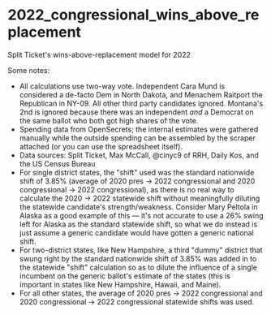 # 2022_congressional_wins_above_replacement
Split Ticket's wins-above-replacement model for 2022

Some notes:
- All calculations use two-way vote. Independent Cara Mund is considered a de-facto Dem in North Dakota, and Menachem Raitport the Republican in NY-09. All other third party candidates ignored. Montana's 2nd is ignored because there was an independent *and* a Democrat on the same ballot who both got high shares of the vote.
- Spending data from OpenSecrets; the internal estimates were gathered manually while the outside spending can be assembled by the scraper attached (or you can use the spreadsheet itself).
- Data sources: Split Ticket, Max McCall, @cinyc9 of RRH, Daily Kos, and the US Census Bureau
- For single district states, the "shift" used was the standard nationwide shift of 3.85% (average of 2020 pres -> 2022 congressional and 2020 congressional -> 2022 congressional), as there is no real way to calculate the 2020 -> 2022 statewide shift without meaningfully diluting the statewide candidate's strength/weakness. Consider Mary Peltola in Alaska as a good example of this — it's not accurate to use a 26% swing left for Alaska as the standard statewide shift, so what we do instead is just assume a generic candidate would have gotten a generic national shift.
- For two-district states, like New Hampshire, a third "dummy" district that swung right by the standard nationwide shift of 3.85% was added in to the statewide "shift" calculation so as to dilute the influence of a single incumbent on the generic ballot's estimate of the states (this is important in states like New Hampshire, Hawaii, and Maine).
- For all other states, the average of 2020 pres -> 2022 congressional and 2020 congressional -> 2022 congressional statewide shifts was used.


